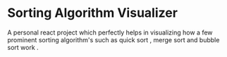 # Sorting Algorithm Visualizer
A personal react project which perfectly helps in visualizing how a few prominent sorting algorithm's such as quick sort , 
merge sort and bubble sort work .

